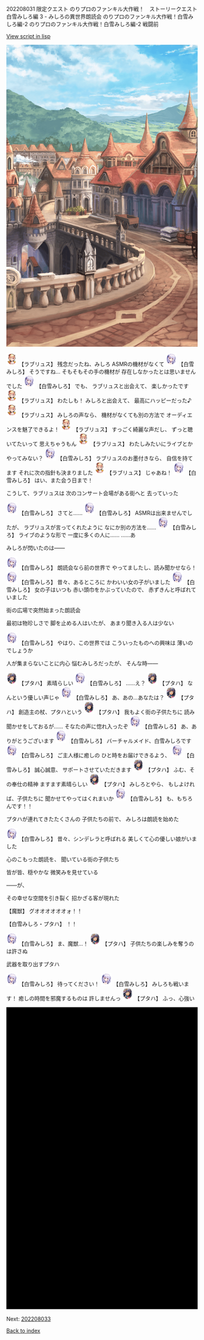 202208031 限定クエスト  のりプロのファンキル大作戦！　ストーリークエスト 白雪みしろ編 3 - みしろの異世界朗読会 のりプロのファンキル大作戦！白雪みしろ編-2 のりプロのファンキル大作戦！白雪みしろ編-2 戦闘前

[View script in lisp](../scripts/202208031.txt)

![town_2.png](../images/backgrounds/town_2.png)

<img src="../images/units/200331.png" alt="200331.png" height="34"/>
【ラブリュス】
残念だったね、みしろ
ASMRの機材がなくて

<img src="../images/units/5604111.png" alt="5604111.png" height="34"/>
【白雪みしろ】
そうですね…
そもそもその手の機材が
存在しなかったとは思いませんでした

<img src="../images/units/5604111.png" alt="5604111.png" height="34"/>
【白雪みしろ】
でも、
ラブリュスと出会えて、
楽しかったです

<img src="../images/units/200331.png" alt="200331.png" height="34"/>
【ラブリュス】
わたしも！
みしろと出会えて、
最高にハッピーだった♪

<img src="../images/units/200331.png" alt="200331.png" height="34"/>
【ラブリュス】
みしろの声なら、
機材がなくても別の方法で
オーディエンスを魅了できるよ！

<img src="../images/units/200331.png" alt="200331.png" height="34"/>
【ラブリュス】
すっごく綺麗な声だし、
ずっと聴いてたいって
思えちゃうもん

<img src="../images/units/200331.png" alt="200331.png" height="34"/>
【ラブリュス】
わたしみたいにライブとか
やってみない？

<img src="../images/units/5604111.png" alt="5604111.png" height="34"/>
【白雪みしろ】
ラブリュスのお墨付きなら、
自信を持てます
それに次の指針も決まりました

<img src="../images/units/200331.png" alt="200331.png" height="34"/>
【ラブリュス】
じゃあね！

<img src="../images/units/5604111.png" alt="5604111.png" height="34"/>
【白雪みしろ】
はい、また会う日まで！

こうして、ラブリュスは
次のコンサート会場がある街へと
去っていった

<img src="../images/units/5604111.png" alt="5604111.png" height="34"/>
【白雪みしろ】
さてと……

<img src="../images/units/5604111.png" alt="5604111.png" height="34"/>
【白雪みしろ】
ASMRは出来ませんでしたが、
ラブリュスが言ってくれたように
なにか別の方法を……

<img src="../images/units/5604111.png" alt="5604111.png" height="34"/>
【白雪みしろ】
ライブのような形で
一度に多くの人に……
……あ

みしろが閃いたのは――

<img src="../images/units/5604111.png" alt="5604111.png" height="34"/>
【白雪みしろ】
朗読会なら前の世界で
やってましたし、読み聞かせなら！

<img src="../images/units/5604111.png" alt="5604111.png" height="34"/>
【白雪みしろ】
昔々、あるところに
かわいい女の子がいました

<img src="../images/units/5604111.png" alt="5604111.png" height="34"/>
【白雪みしろ】
女の子はいつも
赤い頭巾をかぶっていたので、
赤ずきんと呼ばれていました

街の広場で突然始まった朗読会

最初は物珍しさで
脚を止める人はいたが、
あまり聞き入る人は少ない

<img src="../images/units/5604111.png" alt="5604111.png" height="34"/>
【白雪みしろ】
やはり、この世界では
こういったものへの興味は
薄いのでしょうか

人が集まらないことに内心
悩むみしろだったが、
そんな時――

<img src="../images/units/601411.png" alt="601411.png" height="34"/>
【プタハ】
素晴らしい

<img src="../images/units/5604111.png" alt="5604111.png" height="34"/>
【白雪みしろ】
……え？

<img src="../images/units/601411.png" alt="601411.png" height="34"/>
【プタハ】
なんという優しい声じゃ

<img src="../images/units/5604111.png" alt="5604111.png" height="34"/>
【白雪みしろ】
あ、あの…あなたは？

<img src="../images/units/601411.png" alt="601411.png" height="34"/>
【プタハ】
創造主の杖、プタハという

<img src="../images/units/601411.png" alt="601411.png" height="34"/>
【プタハ】
我もよく街の子供たちに
読み聞かせをしておるが……
そなたの声に惚れ入ったぞ

<img src="../images/units/5604111.png" alt="5604111.png" height="34"/>
【白雪みしろ】
あ、ありがとうございます

<img src="../images/units/5604111.png" alt="5604111.png" height="34"/>
【白雪みしろ】
バーチャルメイド、白雪みしろです

<img src="../images/units/5604111.png" alt="5604111.png" height="34"/>
【白雪みしろ】
ご主人様に癒しの
ひと時をお届けできるよう、

<img src="../images/units/5604111.png" alt="5604111.png" height="34"/>
【白雪みしろ】
誠心誠意、
サポートさせていただきます

<img src="../images/units/601411.png" alt="601411.png" height="34"/>
【プタハ】
ふむ、その奉仕の精神
ますます素晴らしい

<img src="../images/units/601411.png" alt="601411.png" height="34"/>
【プタハ】
みしろとやら、
もしよければ、子供たちに
聞かせてやってはくれまいか

<img src="../images/units/5604111.png" alt="5604111.png" height="34"/>
【白雪みしろ】
も、もちろんです！！

プタハが連れてきたたくさんの
子供たちの前で、
みしろは朗読を始めた

<img src="../images/units/5604111.png" alt="5604111.png" height="34"/>
【白雪みしろ】
昔々、シンデレラと呼ばれる
美しくて心の優しい娘がいました

心のこもった朗読を、
聞いている街の子供たち

皆が皆、穏やかな
微笑みを見せている

――が、

その幸せな空間を引き裂く
招かざる客が現れた

【魔獣】
グオオオオオオォ！！

【白雪みしろ・プタハ】
！！

<img src="../images/units/5604111.png" alt="5604111.png" height="34"/>
【白雪みしろ】
ま、魔獣…！

<img src="../images/units/601411.png" alt="601411.png" height="34"/>
【プタハ】
子供たちの楽しみを奪うのは許さぬ

武器を取り出すプタハ

<img src="../images/units/5604111.png" alt="5604111.png" height="34"/>
【白雪みしろ】
待ってください！

<img src="../images/units/5604111.png" alt="5604111.png" height="34"/>
【白雪みしろ】
みしろも戦います！
癒しの時間を邪魔するものは
許しませんっ

<img src="../images/units/601411.png" alt="601411.png" height="34"/>
【プタハ】
ふっ、心強い

![bg_black.png](../images/backgrounds/bg_black.png)


Next: [202208033](202208033.md)

[Back to index](index.md)

